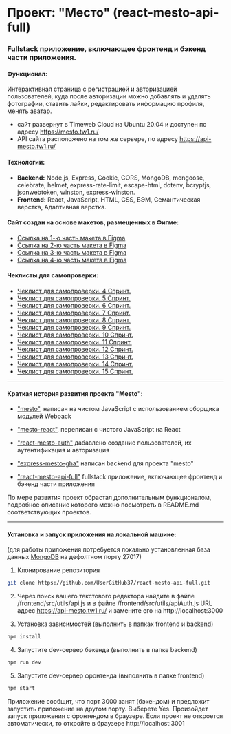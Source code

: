 # Проект: "Место" (react-mesto-api-full)
### Fullstack приложение, включающее фронтенд и бэкенд части приложения.

#### Функционал:
Интерактивная страница с регистрацией и авторизацией пользователей, куда после авторизации можно добавлять и удалять фотографии, ставить лайки, редактировать информацию профиля, менять аватар.

* сайт развернут в Timeweb Cloud на Ubuntu 20.04 и доступен по адресу https://mesto.tw1.ru/
* API сайта расположено на том же сервере, по адресу https://api-mesto.tw1.ru/

#### Технологии:
+ **Backend:**
  Node.js, Express, Cookie, CORS, MongoDB, mongoose, celebrate, helmet, express-rate-limit, escape-html, dotenv, bcryptjs, jsonwebtoken, winston, express-winston.
+ **Frontend:**
  React, JavaScript, HTML, CSS, БЭМ, Семантическая верстка, Адаптивная верстка.

#### Сайт создан на основе макетов, размещенных в Фигме:
* [Ссылка на 1-ю часть макета в Figma](https://www.figma.com/file/2cn9N9jSkmxD84oJik7xL7/JavaScript.-Sprint-4?node-id=0%3A1)
* [Ссылка на 2-ю часть макета в Figma](https://www.figma.com/file/bjyvbKKJN2naO0ucURl2Z0/JavaScript.-Sprint-5?node-id=0%3A1)
* [Ссылка на 3-ю часть макета в Figma](https://www.figma.com/file/kRVLKwYG3d1HGLvh7JFWRT/JavaScript.-Sprint-6?node-id=0%3A1)
* [Ссылка на 4-ю часть макета в Figma](https://www.figma.com/file/PSdQFRHoxXJFs2FH8IXViF/JavaScript.-Sprint-9?node-id=0%3A1)

#### Чеклисты для самопроверки:
* [Чеклист для самопроверки. 4 Спринт.](https://code.s3.yandex.net/web-developer/checklists-pdf/new-program/checklist-4.pdf)
* [Чеклист для самопроверки. 5 Спринт.](https://code.s3.yandex.net/web-developer/checklists-pdf/new-program/checklist-5.pdf)
* [Чеклист для самопроверки. 6 Спринт.](https://code.s3.yandex.net/web-developer/checklists-pdf/new-program/checklist-6.pdf)
* [Чеклист для самопроверки. 7 Спринт.](https://code.s3.yandex.net/web-developer/checklists-pdf/new-program/checklist-7.pdf)
* [Чеклист для самопроверки. 8 Спринт.](https://code.s3.yandex.net/web-developer/checklists-pdf/new-program/checklist-8.pdf)
* [Чеклист для самопроверки. 9 Спринт.](https://code.s3.yandex.net/web-developer/checklists-pdf/new-program/checklist-9.pdf)
* [Чеклист для самопроверки. 10 Спринт.](https://code.s3.yandex.net/web-developer/checklists-pdf/new-program/checklist-10.pdf)
* [Чеклист для самопроверки. 11 Спринт.](https://code.s3.yandex.net/web-developer/checklists-pdf/new-program/checklist-11.pdf)
* [Чеклист для самопроверки. 12 Спринт.](https://code.s3.yandex.net/web-developer/checklists-pdf/new-program/checklist-12.pdf)
* [Чеклист для самопроверки. 13 Спринт.](https://code.s3.yandex.net/web-developer/checklists-pdf/new-program/checklist_13.pdf)
* [Чеклист для самопроверки. 14 Спринт.](https://code.s3.yandex.net/web-developer/checklists-pdf/new-program/checklist_14.pdf)
* [Чеклист для самопроверки. 15 Спринт.](https://code.s3.yandex.net/web-developer/checklists-pdf/new-program/checklist_15.pdf)

* * *

#### Краткая история развития проекта "Mesto":
- ["mesto"](https://github.com/UserGitHub37/mesto), написан на чистом JavaScript с использованием сборщика модулей Webpack

- ["mesto-react"](https://github.com/UserGitHub37/mesto-react), переписан с чистого JavaScript на React

- ["react-mesto-auth"](https://github.com/UserGitHub37/react-mesto-auth) дабавлено создание пользователей, их аутентификация и авторизация

- ["express-mesto-gha"](https://github.com/UserGitHub37/express-mesto-gha) написан backend для проекта "mesto"

- ["react-mesto-api-full"](https://github.com/UserGitHub37/react-mesto-api-full) fullstack приложение, включающее фронтенд и бэкенд части приложения

По мере развития проект обрастал дополнительным функционалом, подробное описание которого можно посмотреть в README.md соответствующих проектов.

* * *

#### Установка и запуск приложения на локальной машине:
(для работы приложения потребуется локально установленная база данных [MongoDB](https://www.mongodb.com/try/download/community) на дефолтном порту 27017)

1. Клонирование репозитория
```bash
git clone https://github.com/UserGitHub37/react-mesto-api-full.git
```

2. Через поиск вашего текстового редактора найдите в файле /frontend/src/utils/api.js и в файле /frontend/src/utils/apiAuth.js URL адрес https://api-mesto.tw1.ru/ и замените его на http://localhost:3000

3. Установка зависимостей (выполнить в папках frontend и backend)
```bash
npm install
```

4. Запустите dev-сервер бэкенда (выполнить в папке backend)
```bash
npm run dev
```

5. Запустите dev-сервер фронтенда (выполнить в папке frontend)
```bash
npm start
```
Приложение сообщит, что порт 3000 занят (бэкендом) и предложит запустить приложение на другом порту. Выберете Yes.
Произойдет запуск приложения с фронтендом в браузере.
Если проект не откроется автоматически, то откройте в браузере http://localhost:3001
